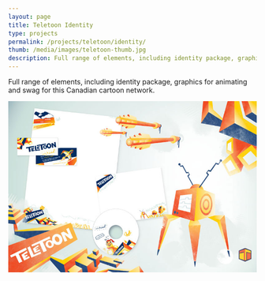 ```yaml
---
layout: page
title: Teletoon Identity
type: projects
permalink: /projects/teletoon/identity/
thumb: /media/images/teletoon-thumb.jpg
description: Full range of elements, including identity package, graphics for animating and swag for this Canadian cartoon network.
---
```


Full range of elements, including identity package, graphics for animating and swag for this Canadian cartoon network.

![](/media/images/teletoon1.jpg)
